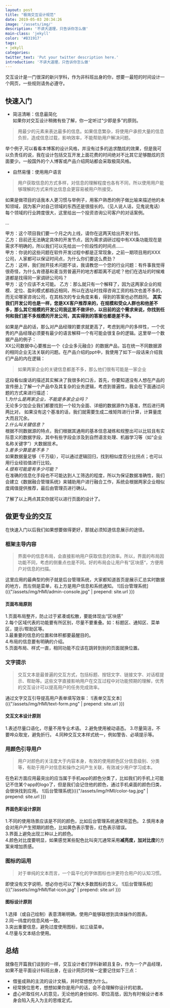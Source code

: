 ```yaml
---
layout: post
title: "极简交互设计规范"
date: 2019-05-03 20:34:26
image: '/assets/img/'
description: '不讲大道理，只告诉你怎么做'
main-class: 'jekyll'
color: '#B31917'
tags:
- jekyll
categories:
twitter_text: 'Put your twitter description here.'
introduction: '不讲大道理，只告诉你怎么做'
---
```


交互设计是一门很深的新兴学科，作为非科班出身的你，想要一最短的时间设计一个网页，一些规则请务必遵守。


## 快速入门
- 简洁清晰：信息最简化  
如果你对交互设计稍微有些了解，你一定听过“少即是多”的原则。  

> 用最少的元素来表达最多的信息。如果信息繁杂，将使用户承担大量的信息负担，造成信息过载，影响效率，不能帮助用户解决问题。   

举个例子,可以看看本博客的设计风格，并没有过多的追求酷炫的效果，但是我可以负责任的说，我在设计包括交互开发上面花费的时间绝对不比其它足够酷炫的页面要少。一般国外的个人博客或产品介绍网站都会采取极简风格。
- 自然易懂：使用用户语言

> 用户获取信息的方式多样，对信息的理解程度也各有不同，所以使用用户能够理解的方式来传达信息会更容易被用户所接受。  

  如果是做项目的话我本人更习惯与举例子，用客户熟悉的例子做比喻来描述他的未知领域，因为客户对自己领域的东西还是很擅长的。（见人说人话，见鬼说鬼话）每个领域的行业跨度很大，这里给出一个投资咨询公司客户的对话案例。  

  ...  

  甲方：这个项目我们要一个月之内上线，请你在这两天给出开发计划。  
  乙方：目前还无法确定具体的开发节点，因为需求调研过程中有XX条功能现在是需求不明确的，所以我们可以先给出一个阶段性的时间点……  
  甲方：你说的这些问题在软件开发过程中都是正常现象，之前一期项目用的XXX公司，人家都可以保证时间点，为什么你们要这么费劲？  
  乙方：这样，我们抛开技术问题不谈，我请教您一个您的行业问题：有件事我觉得很奇怪，为什么肯德基和麦当劳普遍开的地方都距离不远呢？他们在选址的时候难道都是找得同一家调研公司吗？  
  甲方：这个应该不太可能。
  乙方：那么就只有一个解释了，因为这两家企业的规模、定位、盈利模式都趋近相同，所以在选址时找得咨询工资的档次也差不多的，而无论哪家咨询公司，在其档次的专业角度来看，得到的答案也必然趋同。
  **其实我们开发公司也是一样，您是XX客户推荐来的，在规模和受众人群也和他差不多，那么其它规模的开发公司我这里不做评价，以目前的这个需求来说，你找到任何和我们差不多规模的开发公司，其实得到的答案也都是差不多。**
  

如果是产品的话，那么对产品经理的要求就更高了，考虑到用户的多样性，一个优秀的产品经理必须要有最少的语言解释一个有可能会很复杂的逻辑。这里举一个数据产品的例子：  
  XX公司数据中心要推出一个《企业多元融合》的数据产品，旨在统一不同数据源的相同企业无法关联的问题。在产品介绍的ppt中，我使用了如下一段话来介绍我们产品的内在逻辑：  
> 如果两家企业的关键信息都差不多，那么他们很有可能是一家企业  

这段看似废话的描述其实解决了我很多的口舌，首先，你要知道没有人想在产品的宣传册上了解一个产品中及其复杂的业务逻辑，考虑到普遍性，我会在下面通过问题的方式来进行描述：  
*1.为什么是两家企业，不能是多家企业吗？*  
  无论多少加企业我们都要找到一个较为全面、详细的数据源作为基准，然后进行两两比对，
  如果没有这个基准的话，我们就需要生成二维矩阵进行计算，计算量庞大而且冗余。  
*2.什么叫关键信息？*  
  根据不同数据源的特点，我们根据其通用的基本信息凝练和规整出可以比较且有实际意义的数据字段，其中有些字段会涉及到自然语言处理、机器学习等（如“企业名称关键字”）大数据技术。  
*3.差多少算是差不多？*  
  如果数据量足够（千万级），可以通过逻辑回归，找到相似度百分比拐点；也可以用行业经验值进行比较。  
*4.很有可能是有多少可能？*  
  在准确的信息化手段也不可能达到人工筛选的程度，所以为保证数据准确性，我们会建立《数据融合管理系统》来辅助用户进行融合工作，系统会根据两家企业相似度阈值提供推荐，最后由管理员进行确认。  

了解了以上两点其实你就可以进行页面的设计了。

## 做更专业的交互
在快速入门以后我们如果想要做得更好，那就必须知道信息展示的途径。
### 框架主导内容
> 界面中的信息布局，会直接影响用户获取信息的效率。所以，界面的布局因功能不同，考虑的侧重点也是不同。好的布局会让用户有“区块感“，方便用户对信息的扫描。 

这里应用的最典型的例子就是后台管理系统，大家都知道首页是展示汇总实时数据的地方，而左侧是菜单，右上方是用户信息和系统通知。
![后台管理系统]({{"/assets/img/HMI/admin-console.jpg" | prepend: site.url }})
#### 页面布局原则
  1.页面布局整齐，防止过于紧凑或松散，要能体现出“区块感”    
  2.每个区域代表的功能要有所区别，尽量不要重叠。如：标题区、通知区、菜单区，提示/帮助区等。  
  3.最重要的信息的位置和体积都要最醒目的。  
  4.布局的信息要有明确的介绍。  
  5.页面布局、样式一直，相同功能不应该在跳转到别的页面就换位置。  
### 文字提示
> 交互文本是最普遍的交互方式，包括标题、按钮文字、链接文字、对话框提示、帮助等。这些文字直接影响用户在交互过程中对功能预期的理解，优秀的交互设计可以提高用户的任务完成效率。  

通过文字交互引导提高用户表单填写效率：
![表单交互文本]({{"/assets/img/HMI/text-form.png" | prepend: site.url }})
#### 交互文本设计原则
1.表述尽量口语化，尽量不用专业术语。
2.避免使用被动语态。
3.尽量简洁，不要哗众取宠，避免折行。
4.同种交互文本样式统一，例如警告、必填提示等。

### 用颜色引导用户
> 用户对颜色的关注度大于内容本身，有效的使用颜色区分信息级别、分类等，有助于用户对信息和操作之间产生关联，有效减少用户学习成本。  

在色彩方面应用最突出的应当属于手机app的颜色分类了，比如我们的手机上可能记不住某个app的logo了，但是我们会记住他的颜色，通过手机桌面的颜色归类，会很快找到应用。
![后台管理系统]({{"/assets/img/HMI/color-tag.jpg" | prepend: site.url }})
#### 界面色彩设计原则
1.不同的使用场景应该是不同的颜色，比如后台管理系统通常用蓝色。
2.慎用本身会对用户产生预期的颜色，比如黄色表示警告，红色表示错误。  
3.界面上避免出现三种以上的颜色。  
4.颜色对比度要明显，如果感觉某些配色比叫突兀通常采用**减亮度，加对比度**的方案来增加质感。  

### 图标的运用
> 对于单纯的文本而言，一个扁平化的字体图标也许更符合用户的认知习惯。  

即使没有文字说明，想必你也可以了解大多数图标的含义。
![后台管理系统]({{"/assets/img/HMI/flat-icon.jpg" | prepend: site.url }})
#### 图标设计原则
1.选择（或自己绘制）表意清晰明确，使用户能够联想到具体操作的图表。  
2.同一纬度的信息风格一致。  
3.突出重要信息，避免过度使用图标，如三级菜单。  
4.尽量与文本结合使用。  

## 总结
就像在开篇我们谈到的一样，交互设计者们学科新颖且复杂，作为一个产品经理，如果不是平面设计科班出身，在设计网页时候一定要记住如下三点：
* 借鉴成熟的主流的设计文稿，并时常想想为什么。
* 经常换位思考，想想如果你是用户的话，会不会理解你设计的初衷。
* 虚心听取任何人的意见，无论他的身份如何、职位高低，因为有时候设计者本身会陷入先入为主的思维定式。
